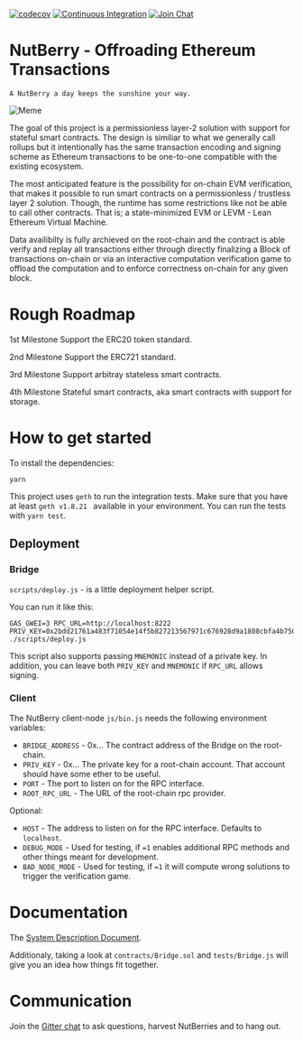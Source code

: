 [![codecov](https://codecov.io/gh/NutBerry/stack/branch/master/graph/badge.svg)](https://codecov.io/gh/NutBerry/stack)
[![Continuous Integration](https://github.com/NutBerry/stack/actions?query=workflow%3A%22Continuous+Integration%22)](https://github.com/NutBerry/stack/workflows/Continuous%20Integration/badge.svg)
[![Join Chat](https://badges.gitter.im/Join%20Chat.svg)](https://gitter.im/NutBerry/community)

# NutBerry - Offroading Ethereum Transactions
`A NutBerry a day keeps the sunshine your way.`

![Meme](https://nutberry.github.io/assets/minion.jpg)

The goal of this project is a permissionless layer-2 solution with support for stateful smart contracts.
The design is similiar to what we generally call rollups but it intentionally has the same transaction encoding
and signing scheme as Ethereum transactions to be one-to-one compatible with the existing ecosystem.

The most anticipated feature is the possibility for on-chain EVM verification, that makes it possible to
run smart contracts on a permissionless / trustless layer 2 solution.
Though, the runtime has some restrictions like not be able to call other contracts.
That is; a state-minimized EVM or LEVM - Lean Ethereum Virtual Machine.

Data availibilty is fully archieved on the root-chain and the contract is able verify and replay
all transactions either through directly finalizing a Block of transactions on-chain or via
an interactive computation verification game to offload the computation and to enforce correctness on-chain for any given block.

# Rough Roadmap

1st Milestone
Support the ERC20 token standard.

2nd Milestone
Support the ERC721 standard.

3rd Milestone
Support arbitray stateless smart contracts.

4th Milestone
Stateful smart contracts, aka smart contracts with support for storage.

# How to get started

To install the dependencies:
```
yarn
```
This project uses `geth` to run the integration tests.
Make sure that you have at least `geth v1.8.21 ` available in your environment.
You can run the tests with `yarn test`.

## Deployment
### Bridge

`scripts/deploy.js` - is a little deployment helper script.

You can run it like this:
```
GAS_GWEI=3 RPC_URL=http://localhost:8222 PRIV_KEY=0x2bdd21761a483f71054e14f5b827213567971c676928d9a1808cbfa4b7501200 ./scripts/deploy.js
```
This script also supports passing `MNEMONIC` instead of a private key.
In addition, you can leave both `PRIV_KEY` and `MNEMONIC` if `RPC_URL` allows signing.

### Client

The NutBerry client-node `js/bin.js` needs the following environment variables:

* `BRIDGE_ADDRESS` - 0x... The contract address of the Bridge on the root-chain.
* `PRIV_KEY` - 0x... The private key for a root-chain account. That account should have some ether to be useful.
* `PORT` - The port to listen on for the RPC interface.
* `ROOT_RPC_URL` - The URL of the root-chain rpc provider.

Optional:
* `HOST` - The address to listen on for the RPC interface. Defaults to `localhost`.
* `DEBUG_MODE` - Used for testing, if `=1` enables additional RPC methods and other things meant for development.
* `BAD_NODE_MODE` - Used for testing, if `=1` it will compute wrong solutions to trigger the verification game.

# Documentation

The [System Description Document](https://github.com/NutBerry/stack/blob/master/docs/SystemDescriptionDocument.md).

Additionaly, taking a look at `contracts/Bridge.sol` and `tests/Bridge.js` will give you an idea how things fit together.

# Communication

Join the [Gitter chat](https://gitter.im/NutBerry/community) to ask questions, harvest NutBerries and to hang out.
